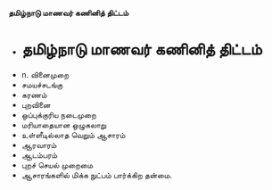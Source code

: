 **தமிழ்நாடு மாணவர் கணினித் திட்டம்**
- # தமிழ்நாடு மாணவர் கணினித் திட்டம்
- n. வினைமுறை
- சமயச்சடங்கு
- கரணம்
- புறவினை
- ஒப்புக்குரிய நடைமுறை
- மரியாதையான ஒழுகலாறு
- உள்ளீடில்லாத வெறும் ஆசாரம்
- ஆரவாரம்
- ஆடம்பரம்
- புறச் செயல் முறைமை
- ஆசாரங்களில் மிக்க நுட்பம் பார்க்கிற தன்மை.

